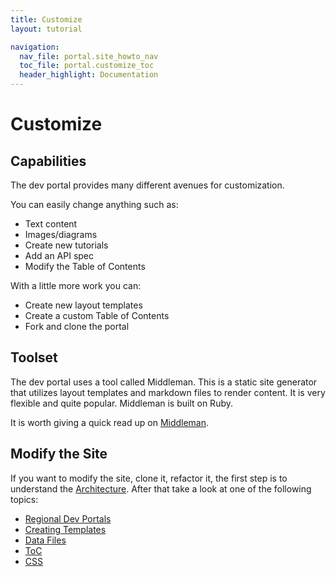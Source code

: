 ```yaml
---
title: Customize
layout: tutorial

navigation:
  nav_file: portal.site_howto_nav 
  toc_file: portal.customize_toc
  header_highlight: Documentation
---
```


# Customize

## Capabilities

The dev portal provides many different avenues for customization.

You can easily change anything such as:

 - Text content
 - Images/diagrams
 - Create new tutorials
 - Add an API spec
 - Modify the Table of Contents

With a little more work you can:
 
 - Create new layout templates
 - Create a custom Table of Contents
 - Fork and clone the portal

## Toolset

The dev portal uses a tool called Middleman. This is a static site generator that utilizes layout templates and markdown files to render content. It is very flexible and quite popular. Middleman is built on Ruby.

It is worth giving a quick read up on [Middleman](./middleman.html).

## Modify the Site

If you want to modify the site, clone it, refactor it, the first step is to understand the [Architecture](./architecture.html). After that take a look at one of the following topics:

 - [Regional Dev Portals](./regions.html)
 - [Creating Templates](./templates.html)
 - [Data Files](./data_files.html)
 - [ToC](./toc.html)
 - [CSS](./css.html)

